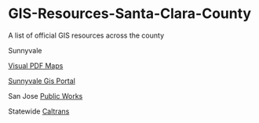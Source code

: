 # GIS-Resources-Santa-Clara-County
A list of official GIS resources across the county


Sunnyvale

[Visual PDF Maps](http://sunnyvale.ca.gov/Departments/CommunityDevelopment/MapsandData.aspx)

[Sunnyvale Gis Portal](http://gis.sunnyvale.ca.gov/gallery/)

San Jose
[Public Works](http://www.sanjoseca.gov/index.aspx?NID=3308)

Statewide
[Caltrans](http://www.dot.ca.gov/hq/tsip/gis/datalibrary/)
